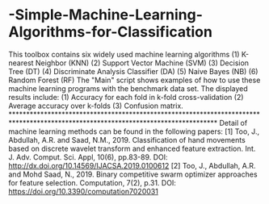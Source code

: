 # -Simple-Machine-Learning-Algorithms-for-Classification
This toolbox contains six widely used machine learning algorithms (1) K-nearest Neighbor (KNN) (2) Support Vector Machine (SVM) (3) Decision Tree (DT) (4) Discriminate Analysis Classifier (DA) (5) Naive Bayes (NB) (6) Random Forest (RF)  The "Main" script shows examples of how to use these machine learning programs with the benchmark data set.  The displayed results include: (1) Accuracy for each fold in k-fold cross-validation (2) Average accuracy over k-folds (3) Confusion matrix.  ********************************************************************************************************************************** Detail of machine learning methods can be found in the following papers: [1] Too, J., Abdullah, A.R. and Saad, N.M., 2019. Classification of hand movements based on discrete wavelet transform and enhanced feature extraction. Int. J. Adv. Comput. Sci. Appl, 10(6), pp.83-89. DOI: http://dx.doi.org/10.14569/IJACSA.2019.0100612  [2] Too, J., Abdullah, A.R. and Mohd Saad, N., 2019. Binary competitive swarm optimizer approaches for feature selection. Computation, 7(2), p.31. DOI: https://doi.org/10.3390/computation7020031
